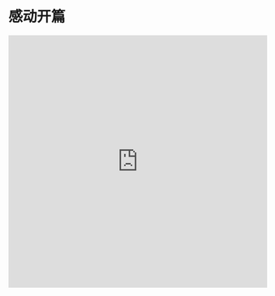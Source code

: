 感动开篇
=====================

<iframe height=498 width=510 src='http://player.youku.com/embed/XMzM3MTIzMTM0OA==' frameborder=0 'allowfullscreen'></iframe>
